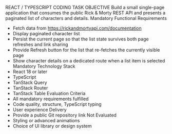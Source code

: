 REACT / TYPESCRIPT CODING TASK
OBJECTIVE
  Build a small single-page application that consumes the public Rick & Morty REST API and presents a 
  paginated list of characters and details.
Mandatory Functional Requirements
- Fetch data from https://rickandmortyapi.com/documentation
- Display paginated character list
- Persist the current page so that the list state survives both page refreshes and link sharing
- Provide Refresh button for the list that re-fetches the currently visible page
- Show character details on a dedicated route when a list item is selected
Mandatory Technology Stack
- React 18 or later
- TypeScript
- TanStack Query
- TanStack Router
- TanStack Table
Evaluation Criteria
- All mandatory requirements fulfilled
- Code quality, structure, TypeScript typing
- User experience
Delivery
- Provide a public Git repository link
Not Evaluated
- Styling or advanced animations
- Choice of UI library or design system
